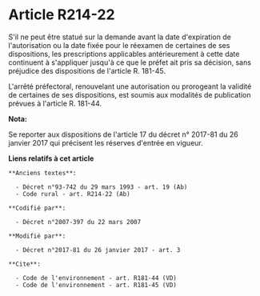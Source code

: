 # Article R214-22

S'il ne peut être statué sur la demande avant la date d'expiration de l'autorisation ou la date fixée pour le réexamen de
certaines de ses dispositions, les prescriptions applicables antérieurement à cette date continuent à s'appliquer jusqu'à ce
que le préfet ait pris sa décision, sans préjudice des dispositions de l'article R. 181-45. 

L'arrêté préfectoral, renouvelant une autorisation ou prorogeant la validité de certaines de ses dispositions, est soumis aux
modalités de publication prévues à l'article R. 181-44.

**Nota:**

Se reporter aux dispositions de l'article 17 du décret n° 2017-81 du 26 janvier 2017 qui précisent les réserves d'entrée en
vigueur.

**Liens relatifs à cet article**

	**Anciens textes**:

	  - Décret n°93-742 du 29 mars 1993 - art. 19 (Ab)
	  - Code rural - art. R214-22 (Ab)

	**Codifié par**:

	  - Décret n°2007-397 du 22 mars 2007

	**Modifié par**:

	  - Décret n°2017-81 du 26 janvier 2017 - art. 3

	**Cite**:

	  - Code de l'environnement - art. R181-44 (VD)
	  - Code de l'environnement - art. R181-45 (VD)
